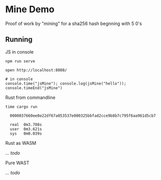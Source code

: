 # Mine Demo

Proof of work by "mining" for a sha256 hash begnning with 5 0's

## Running

JS in console

```
npm run serve

open http://localhost:8080/

# in console
console.time("jsMine"); console.log(jsMine("hello")); console.timeEnd("jsMine")
```

Rust from commandline

```
time cargo run

  0000037660ee0e22df67a053537e000325bbfad2cce9b8b7c795f6aa961d5cb7

  real	0m3.708s
  user	0m3.621s
  sys	0m0.039s
```

Rust as WASM

_... todo_

Pure WAST

_... todo_
